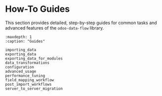 # How-To Guides

This section provides detailed, step-by-step guides for common tasks and advanced features of the `odoo-data-flow` library.

```{toctree}
:maxdepth: 1
:caption: "Guides"

importing_data
exporting_data
exporting_data_for_modules
data_transformations
configuration
advanced_usage
performance_tuning
field_mapping_workflow
post_import_workflows
server_to_server_migration

```
